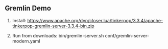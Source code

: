 ## Gremlin Demo

1) Install: https://www.apache.org/dyn/closer.lua/tinkerpop/3.3.4/apache-tinkerpop-gremlin-server-3.3.4-bin.zip

2) Run from downloads: bin/gremlin-server.sh conf/gremlin-server-modern.yaml
